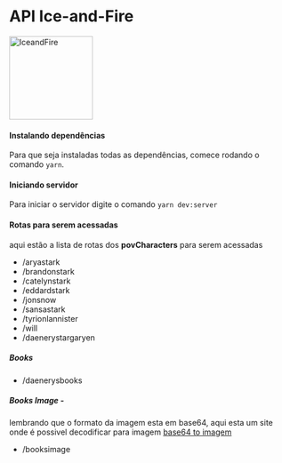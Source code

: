 # API Ice-and-Fire
<img alt="IceandFire" title="#iceandfire" src='api-ice-and-fire/src/logo.png' width="150px"/>

#### Instalando dependências

Para que seja instaladas todas as dependências, comece rodando o comando `yarn`.

#### Iniciando servidor

Para iniciar o servidor digite o comando `yarn dev:server`

#### Rotas para serem acessadas

aqui estão a lista de rotas dos **povCharacters** para serem acessadas

* /aryastark
* /brandonstark
* /catelynstark
* /eddardstark
* /jonsnow
* /sansastark
* /tyrionlannister
* /will
* /daenerystargaryen
##### Books
* /daenerysbooks
##### Books Image -
lembrando que o formato da imagem esta em base64, aqui esta um site onde é possivel decodificar para imagem [base64 to imagem](https://base64.guru/converter/decode/image)
* /booksimage

